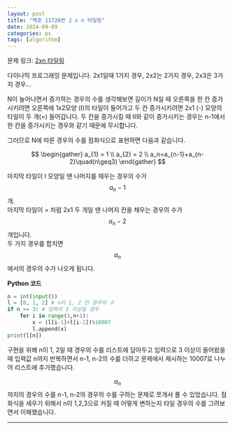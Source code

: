 ```yaml
---
layout: post
title: "백준 11726번 2 x n 타일링"
date: 2024-09-09
categories: ps
tags: [algorithm]
---
```

문제 링크: [2xn 타일링]

다이나믹 프로그래밍 문제입니다.
2x1일때 1가지 경우, 2x2는 2가지 경우, 2x3은 3가지 경우... 

N이 늘어나면서 증가하는 경우의 수를 생각해보면 길이가 N일 때 오른쪽을 한 칸 증가시키려면 오른쪽에 1x2모양 (I)의 타일이 들어가고 두 칸 증가시키려면 2x1 (-) 모양의 타일이 두 개(=) 들어갑니다. 두 칸을 증가시킬 때 II와 같이 증가시키는 경우는 n-1에서 한 칸을 증가시키는 경우와 같기 때문에 무시합니다.

그러므로 N에 따른 경우의 수를 점화식으로 표현하면 다음과 같습니다.

$$
\begin{gather}
a_{1} = 1 \\
a_{2} = 2 \\
a_n=a_{n-1}+a_{n-2}\quad(n\geq3)
\end{gather}
$$

마지막 타일이 I 모양일 땐 나머지를 채우는 경우의 수가 $$a_{n}-1$$개. 
<br>
마지막 타일이 = 처럼 2x1 두 개일 땐 나머지 칸을 채우는 경우의 수가 $$a_{n}-2$$개입니다. 
<br>
두 가지 경우를 합치면 $$a_{n}$$에서의 경우의 수가 나오게 됩니다.


**Python 코드**
```python
n = int(input())
l = [0, 1, 2] # n이 1, 2 인 경우의 수
if n >= 3: # 입력이 3 이상일 경우
    for i in range(3,n+1):
        x = (l[i-1]+l[i-2])%10007
        l.append(x)
print(l[n])
```

구현을 위해 n이 1, 2일 때 경우의 수를 리스트에 담아두고 입력으로 3 이상이 들어왔을 때 입력값 n까지 반복하면서 n-1, n-2의 수를 더하고 문제에서 제시하는 10007로 나누어 리스트에 추가했습니다.

$$a_{n}$$ 까지의 경우의 수를 n-1, n-2의 경우의 수를 구하는 문제로 쪼개서 풀 수 있었습니다. 점화식을 세우기 위해서 n이 1,2,3으로 커질 때 어떻게 변하는지 타일 경우의 수를 그려보면서 이해했습니다.

---
[2xn 타일링]:https://www.acmicpc.net/problem/11726
